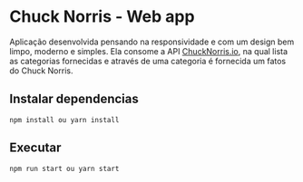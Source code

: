 # Chuck Norris - Web app

Aplicação desenvolvida pensando na responsividade e com um design bem limpo, moderno e simples.
Ela consome a API [ChuckNorris.io](https://api.chucknorris.io/), na qual lista as categorias fornecidas e através de uma categoria é fornecida um fatos do Chuck Norris.

## Instalar dependencias

```
npm install ou yarn install
```

## Executar

```
npm run start ou yarn start
```

